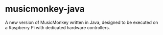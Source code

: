 # musicmonkey-java
A new version of MusicMonkey written in Java, designed to be executed on a Raspberry Pi with dedicated hardware controllers.
